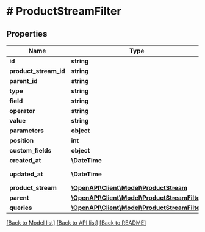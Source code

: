 # # ProductStreamFilter

## Properties

Name | Type | Description | Notes
------------ | ------------- | ------------- | -------------
**id** | **string** |  | [optional]
**product_stream_id** | **string** |  |
**parent_id** | **string** |  | [optional]
**type** | **string** |  |
**field** | **string** |  | [optional]
**operator** | **string** |  | [optional]
**value** | **string** |  | [optional]
**parameters** | **object** |  | [optional]
**position** | **int** |  | [optional]
**custom_fields** | **object** |  | [optional]
**created_at** | **\DateTime** |  | [readonly]
**updated_at** | **\DateTime** |  | [optional] [readonly]
**product_stream** | [**\OpenAPI\Client\Model\ProductStream**](ProductStream.md) |  | [optional]
**parent** | [**\OpenAPI\Client\Model\ProductStreamFilter**](ProductStreamFilter.md) |  | [optional]
**queries** | [**\OpenAPI\Client\Model\ProductStreamFilter**](ProductStreamFilter.md) |  | [optional]

[[Back to Model list]](../../README.md#models) [[Back to API list]](../../README.md#endpoints) [[Back to README]](../../README.md)

